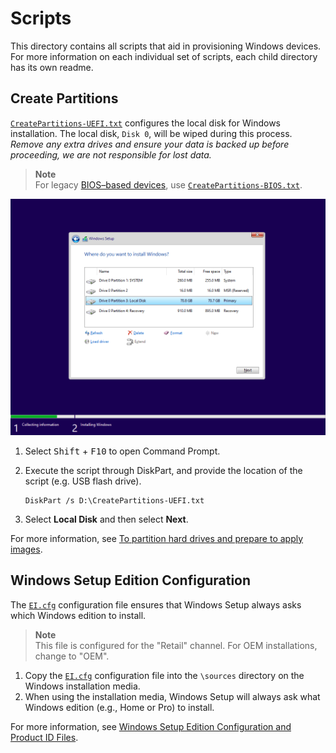 # Scripts

This directory contains all scripts that aid in provisioning Windows devices.
For more information on each individual set of scripts, each child directory has its own readme.

## Create Partitions

[`CreatePartitions-UEFI.txt`](CreatePartitions-UEFI.txt) configures the local disk for Windows installation.
The local disk, `Disk 0`, will be wiped during this process.
*Remove any extra drives and ensure your data is backed up before proceeding, we are not responsible for lost data.*

> **Note**\
> For legacy [BIOS–based devices](https://learn.microsoft.com/windows-hardware/manufacture/desktop/configure-biosmbr-based-hard-drive-partitions), use [`CreatePartitions-BIOS.txt`](CreatePartitions-BIOS.txt).

![Windows Setup UEFI Partition Layout](../docs/images/windows-setup/windows-setup-install-location.webp)

1. Select <kbd>Shift</kbd> + <kbd>F10</kbd> to open Command Prompt.
1. Execute the script through DiskPart, and provide the location of the script (e.g. USB flash drive).

   ```shell
   DiskPart /s D:\CreatePartitions-UEFI.txt
   ```

1. Select **Local Disk** and then select **Next**.

For more information, see [To partition hard drives and prepare to apply images](https://learn.microsoft.com/windows-hardware/manufacture/desktop/configure-uefigpt-based-hard-drive-partitions#to-partition-hard-drives-and-prepare-to-apply-images).

## Windows Setup Edition Configuration

The [`EI.cfg`](EI.cfg) configuration file ensures that Windows Setup always asks which Windows edition to install.

> **Note**\
> This file is configured for the "Retail" channel. For OEM installations, change to "OEM".

1. Copy the [`EI.cfg`](EI.cfg) configuration file into the `\sources` directory on the Windows installation media.
1. When using the installation media, Windows Setup will always ask what Windows edition (e.g., Home or Pro) to install.

For more information, see [Windows Setup Edition Configuration and Product ID Files](https://learn.microsoft.com/windows-hardware/manufacture/desktop/windows-setup-edition-configuration-and-product-id-files--eicfg-and-pidtxt).